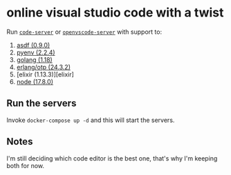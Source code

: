 # online visual studio code with a twist

Run [`code-server`][code-server] or [`openvscode-server`][openvscode] with support to:

1. [asdf (0.9.0)][asdf]
1. [pyenv (2.2.4)][pyenv]
1. [golang (1.18)][golang]
1. [erlang/otp (24.3.2)][erlang]
1. [elixir (1.13.3)][elixir]
1. [node (17.8.0)][node]

## Run the servers

Invoke `docker-compose up -d` and this will start the servers.

## Notes

I'm still deciding which code editor is the best one, that's why I'm keeping both for now.

[code-server]: https://github.com/codercom/code-server
[openvscode]: https://github.com/gitpod-io/openvscode-server
[asdf]: https://asdf-vm.com/#/
[pyenv]: https://github.com/pyenv/pyenv
[golang]: https://github.com/kennyp/asdf-golang
[erlang]: https://github.com/asdf-vm/asdf-erlang
[elixr]: https://github.com/asdf-vm/asdf-elixir
[node]: https://github.com/asdf-vm/asdf-nodejs
